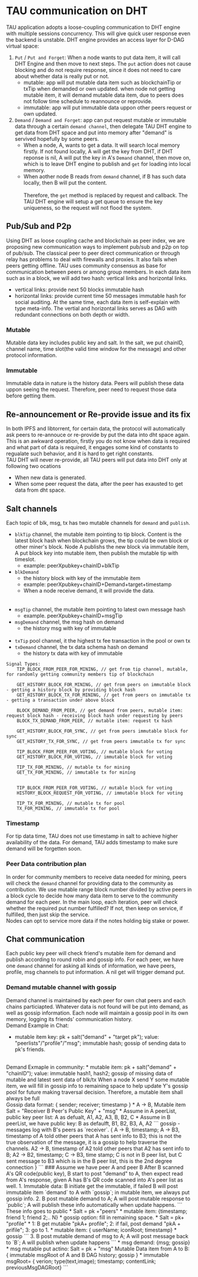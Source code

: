 # TAU communication on DHT
TAU application adopts a loose-coupling communication to DHT engine with multiple sessions concurrency. This will give quick user response even the backend is unstable. DHT engine provides an access layer for D-DAG virtual space:
1. `Put` / `Put and Forget`: When a node wants to put data item, it will call DHT Engine and then move to next steps. The `put` action does not cause blocking and do not require response, since it does not need to care about whether data is really put or not. 
    * mutable: app will put mutable data item such as blockchainTip or txTip when demanded or own updated. when node not getting mutable item, it will demand mutable data item, due to peers does not follow time schedule to reannounce or reprovide. 
    * immutable: app will put immutable data uppon other peers request or own updated. 
2. `Demand` / `Demand and Forget`: app can put request mutable or immutable data through a certain `demand channel`, then delegate TAU DHT engine to get data from DHT space and put into memory after "demand" is servived hopefully by some peers. 
   * When a node, A, wants to get a data. It will search local memory firstly. If not found locally, A will get the key from DHT, if DHT reponse is nil, A will put the key in A's `Demand` channel, then move on, which is to leave DHT engine to publish and `get` for loading into local memory. 
   * When aother node B reads from `demand` channel, if B has such data locally, then B will put the content. <br><br>
Therefore, the `get` method is replaced by request and callback. The TAU DHT engine will setup a get queue to ensure the key uniqueness, so the request will not flood the system. 

## Pub/Sub and P2p
Using DHT as loose coupling cache and blockchain as peer index, we are proposing new communication ways to implement pub/sub and p2p on top of pub/sub.
The classical peer to peer direct communication or through relay has problems to deal with firewalls and proxies. It also fails when peers getting offline. TAU uses community consensus as base for communication between peers or among group members. 
In each data item such as in a block, we will add two hash: vertical links and horizontal links. 
* vertical links: provide next 50 blocks immutable hash
* horizontal links: provide current time 50 messages immutable hash for social auditing. 
At the same time, each data item is self-explain with type meta-info. 
The vertial and horizontal links serves as DAG with redundant connections on both depth or width.

### Mutable
Mutable data key includes public key and salt. In the salt, we put chainID, channel name, time slot(the valid time window for the message) and other protocol information. 
### Immutable
Immutable data in nature is the history data. Peers will publish these data uppon seeing the request. Therefore, peer need to request those data before getting them. 

## Re-announcement or Re-provide issue and its fix
In both IPFS and libtorrent, for certain data, the protocol will automatically ask peers to re-annouce or re-provide by put the data into dht space again. This is an awkward operation, firstly you do not know when data is required and what part of data is required, it engages some kind of constants to regualate such behavior, and it is hard to get right constants. <br>
TAU DHT will never re-provide, all TAU peers will put data into DHT only at following two ocations
* When new data is generated.
* When some peer request the data, after the peer has exausted to get data from dht space. 

## Salt channels
Each topic of blk, msg, tx has two mutable channels for `demand` and `publish`.<br>
*  `blkTip` channel, the mutable item pointing to tip block. Content is the latest block hash when blockchain grows, the tip could be own block or other miner's block. Node A publishs the new block via immutable item, A put block key into mutable item, then publish the mutable tip with timeslot. 
   * example: peerXpubkey+chainID+blkTip
* `blkDemand` 
   * the history block with key of the immutable item
   * example: peerXpubkey+chainID+Demand+target+timestamp
   * When a node receive demand, it will provide the data.  
<br><br>
* `msgTip` channel, the mutable item pointing to latest own message hash
   * example. peerXpubkey+chainID+msgTip
* `msgDemand` channel, the msg hash on demand
   * the history msg with key of immutable
 <br><br>
* `txTip` pool channel, it the highest tx fee transaction in the pool or own tx
* `txDemand` channel, the tx data schema hash on demand
   * the history tx data with key of immutable

```
Signal Types: 
    TIP_BLOCK_FROM_PEER_FOR_MINING, // get from tip channel, mutable, for randomly getting community members tip of blockchain

    GET_HISTORY_BLOCK_FOR_MINING, // get from peers on immutable block - getting a history block by providing block hash
    GET_HISTORY_BLOCK_TX_FOR_MINING, // get from peers on immutable tx - getting a transaction under above block

    BLOCK_DEMAND_FROM_PEER, // get demand from peers, mutable item: request block hash - receiving block hash under requesting by peers
    BLOCK_TX_DEMAND_FROM_PEER, // mutable item: request tx hash
    
    GET_HISTORY_BLOCK_FOR_SYNC, // get from peers immutable block for sync
    GET_HISTORY_TX_FOR_SYNC, // get from peers immutable tx for sync

    TIP_BLOCK_FROM_PEER_FOR_VOTING, // mutable block for voting
    GET_HISTORY_BLOCK_FOR_VOTING, // immutable block for voting

    TIP_TX_FOR_MINING, // mutable tx for mining
    GET_TX_FOR_MINING, // immutable tx for mining
    
  
    TIP_BLOCK_FROM_PEER_FOR_VOTING, // mutable block for voting
    HISTORY_BLOCK_REQUEST_FOR_VOTING, // immutable block for voting

    TIP_TX_FOR_MINING, // mutable tx for pool
    TX_FOR_MINING, // immutable tx for pool  
```
### Timestamp
For tip data time, TAU does not use timestamp in salt to achieve higher availability of the data. 
For demand, TAU adds timestamp to make sure demand will be forgetten soon. 

### Peer Data contribution plan
In order for community members to receive data needed for mining, peers will check the `demand` channel for providing data to the community as contribution.
We use mutable range block number divided by active peers in a block cycle to decide how many data item to serve to the community demand for each peer. In the main loop, each iteration, peer will check whether the required put number fulfilled? If not, then keep on service, if fulfilled, then just skip the service. <br> 
Nodes can opt to service more data if the notes holding big stake or power. 

## Chat communication
Each public key peer will check friend's mutable item for demand and publish according to round robin and gossip info. For each peer, we have one `demand` channel for asking all kinds of information, we have peers, profile, msg channels to put information. A nil get will trigger demand put. 
### Demand mutable channel with gossip
Demand channel is maintained by each peer for own chat peers and each chains particiapted. Whatever data is not found will be put into demand, as well as gossip information. 
Each node will maintain a gossip pool in its own memory, logging its friends' communication history. <br>
Demand Example in Chat:
* mutable item key:  pk + salt("demand" + "target pk"); value: "peerlists"/"profile"/"msg"; immutable hash; gossip of sending data to pk's friends.
<br>
Demand Exmaple in community:
* mutable item:  pk + salt("demand" + "chainID"); value: immutable hash1, hash2; gossip of missing data of mutable and latest sent data of blk/tx
When a node X send Y some mutable item, we will fill in gossip info to remaining space to help update Y's gossip pool for future making traversal decision. Therefore, a mutable item shall always be full <br>
Gossip data format: { sender; receiver; timestamp }
* A -> B, Mutable item Salt = "Receiver B Peer's Public Key" + "msg" 
   * Assume in A peerList, public key peer list: A as defualt, A1, A2, A3, B, B2, C
   * Assume in B peerList, we have public key: B as defaulft, B1, B2, B3, A, A2
```
gossip - messages log with B's peers as `receiver`. 
      {
      A -> B, timestamp;
      A -> B3, timestamp of A told other peers that A has sent info to B3; this is not the true observation of the message, 
            it is a gossip to help traverse the channels. 
      A2 -> B, timestamp of A2 told other peers that A2 has sent info to B;
      A2 -> B2, timestamp; 
      C -> B3, time stamp; C is not in B peer list, but C sent message to B3 which is in the B peer list, 
            this is the 2nd degree connection 
      }
```
### Assume we have peer A and peer B
After B scanned A's QR code(public key), B start to post "demand" to A, then expect read from A's response, given A has B's QR code scanned into A's peer list as well.
1. Immutable data: B initiate get the immutable, if failed B will post immutable item `demand` to A with `gossip`; in mutable item, we always put gossip info. 
2. B post mutable demand to A; A will post mutable response to `public`; A will publish these info automatically when update happens.
```
These info goes to public
* Salt = pk +"peers"
   * mutable item: {timestamp; friend 1; friend 2;.. N}
   * gossip option: fill in remaining space.
* Salt = pk+ "profile"
   * 1: B get mutable "pkA+ profile"; 2: if fail, post demand "pkA + prifile"; 3: go to 1.
   * mutable item: { userName; iconRoot; timestamp}
   * gossip
```     
3. B post mutable demand of msg to A; A will post message back to `B`; A will publish when update happens
```
* msg demand: {msg; gossip}
* msg mutable put actino: Salt = pk + "msg"
 Mutable Data item from A to B: 
   { 
   immutable msgRoot of A and B DAG history; 
   gossip
   }
   * immutable msgRoot= { verion; type(text,image); timestamp; contentLink; previousMsgDAGRoot}
```
